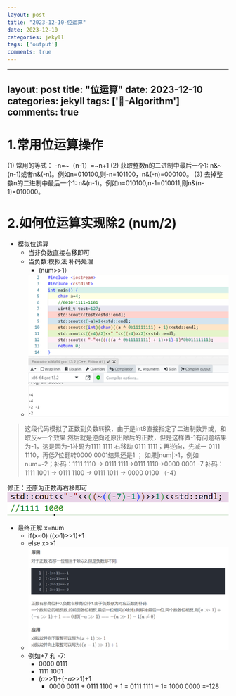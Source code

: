 ```yaml
---
layout: post
title: "2023-12-10-位运算"
date: 2023-12-10
categories: jekyll
tags: ['output']
comments: true
---
```


---
layout: post
title: "位运算"
date: 2023-12-10
categories: jekyll
tags: ['🥁-Algorithm']
comments: true
---

# 1.常用位运算操作
(1) 常用的等式： -n=~（n-1）=~n+1
(2) 获取整数n的二进制中最后一个1: n&~(n-1)或者n&(-n)。例如n=010100,则-n=101100，n&(-n)=000100。
(3) 去掉整数n的二进制中最后一个1: n&(n-1)。例如n=010100,n-1=010011,则n&(n-1)=010000。
# 2.如何位运算实现除2 (num/2)

- 模拟位运算
   - 当非负数直接右移即可 
   - 当负数:模拟法 补码处理
      - (num>>1）
   - ![image.png](images/1697942928948-752b7d39-0af3-4b0a-af7f-a474b975da7f.png)	
> 这段代码模拟了正数到负数转换，由于是int8直接指定了二进制数异或，和取反~一个效果
> 然后就是逆向还原出除后的正数，但是这样做-1有问题结果为-1，这是因为-1补码为1111 1111
> 右移动 0111 1111；再逆向，先减一 0111 1110，再低7位翻转0000 0001结果还是1 ；
> 如果|num|>1，例如 num=-2；补码：1111 1110 -> 0111 1111->0111 1110->0000 0001
> -7 补码：1111 1001 -> 0111 1100 -> 0111 1011 -> 0000 0100 （-4）

修正：还原为正数再右移即可
![image.png](images/1697944607575-269435cf-050d-4d91-83b6-fe20241d67d3.png)

- 最终正解 x=num
   - if(x<0) ((x-1)>>1)+1
   - else x>>1
   - ![image.png](images/1697944851349-475e901e-6229-4ed4-a2ea-ebaea549f630.png)
   - 例如+7 和 -7:
      - 0000 0111
      - 1111 1001
      - (_a_>>1)+(−_a_>>1)+1 
         - 0000 0011 + 0111 1100 + 1 = 0111 1111 + 1= 1000 0000 =-128
